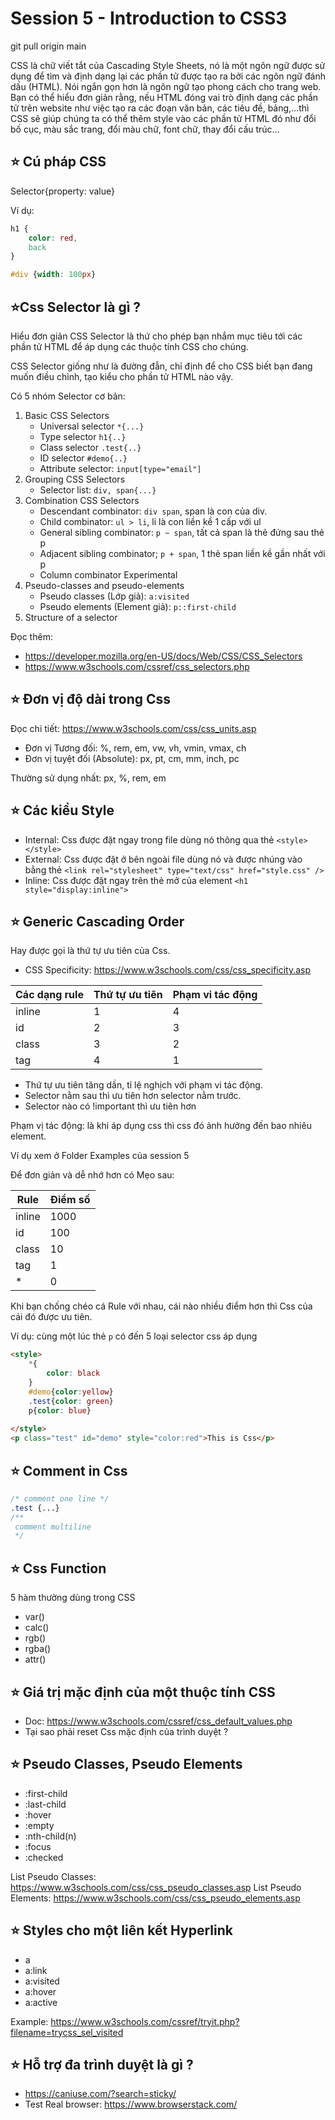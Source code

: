 # Session 5 - Introduction to CSS3

git pull origin main

CSS là chữ viết tắt của Cascading Style Sheets, nó là một ngôn ngữ được sử dụng để tìm và định dạng lại các phần tử được tạo ra bởi các ngôn ngữ đánh dấu (HTML). Nói ngắn gọn hơn là ngôn ngữ tạo phong cách cho trang web. Bạn có thể hiểu đơn giản rằng, nếu HTML đóng vai trò định dạng các phần tử trên website như việc tạo ra các đoạn văn bản, các tiêu đề, bảng,…thì CSS sẽ giúp chúng ta có thể thêm style vào các phần tử HTML đó như đổi bố cục, màu sắc trang, đổi màu chữ, font chữ, thay đổi cấu trúc…

## ⭐ Cú pháp CSS

Selector{property: value}

Ví dụ:

```css
h1 {
    color: red,
    back
}

#div {width: 100px}
```

## ⭐Css Selector là gì ?

Hiểu đơn giản CSS Selector là thứ cho phép bạn nhắm mục tiêu tới các phần tử HTML để áp dụng các thuộc tính CSS cho chúng.

CSS Selector giống như là đường đẫn, chỉ định để cho CSS biết bạn đang muốn điều chỉnh, tạo kiểu cho phần tử HTML nào vậy.

Có 5 nhóm Selector cơ bản:

1. Basic CSS Selectors
    -  Universal selector `*{...}`
    - Type selector `h1{..}`
    - Class selector `.test{..}`
    - ID selector `#demo{..}`
    - Attribute selector: `input[type="email"]`
2. Grouping CSS Selectors
    - Selector list: `div, span{...}`
3. Combination CSS Selectors
    - Descendant combinator: `div span`, span là con của div.
    - Child combinator: `ul > li`, li là con liền kề 1 cấp với ul
    - General sibling combinator: `p ~ span`, tất cả span là thẻ đứng sau thẻ p
    - Adjacent sibling combinator; `p + span`, 1 thẻ span liền kề gần nhất với p
    - Column combinator Experimental
4. Pseudo-classes and pseudo-elements
    - Pseudo classes (Lớp giả): `a:visited`
    - Pseudo elements (Element giả): `p::first-child`
5. Structure of a selector

Đọc thêm: 

- <https://developer.mozilla.org/en-US/docs/Web/CSS/CSS_Selectors>
- <https://www.w3schools.com/cssref/css_selectors.php>


## ⭐ Đơn vị độ dài trong Css

Đọc chi tiết:  <https://www.w3schools.com/css/css_units.asp>
- Đơn vị Tương đối: %, rem, em, vw, vh, vmin, vmax, ch
- Đơn vị tuyệt đối (Absolute): px, pt, cm, mm, inch, pc

Thường sử dụng nhất: px, %, rem, em

## ⭐ Các kiểu Style

- Internal: Css được đặt ngay trong file dùng nó thông qua thẻ `<style></style>`
- External: Css được đặt ở bên ngoài file dùng nó và được nhúng vào bằng thẻ `<link rel="stylesheet" type="text/css" href="style.css" />`
- Inline: Css được đặt ngay trên thẻ mở của element `<h1 style="display:inline">`

## ⭐ Generic Cascading Order

Hay được gọi là thứ tự ưu tiên của Css.

- CSS Specificity: <https://www.w3schools.com/css/css_specificity.asp>

| Các dạng rule | Thứ tự ưu tiên | Phạm vi tác động |
|---------------|----------------|------------------| 
| inline | 1 | 4 | 
| id | 2 | 3 | 
| class | 3 | 2 | 
| tag | 4 | 1 |


- Thứ tự ưu tiên tăng dần, tỉ lệ nghịch với phạm vi tác động.
- Selector nằm sau thì ưu tiên hơn selector nằm trước.
- Selector nào có !important thì ưu tiên hơn

Phạm vị tác động: là khi áp dụng css thì css đó ảnh hưởng đến bao nhiêu element.

Ví dụ xem ở Folder Examples của session 5

Để đơn giản và dễ nhớ hơn có Mẹo sau:

| Rule | Điểm số |
|---------------|----------------|
| inline | 1000 |
| id | 100 |
| class | 10 |
| tag | 1 |
| * | 0 |

Khi bạn chống chéo cá Rule với nhau, cái nào nhiều điểm hơn thì Css của cái đó được ưu tiên.

Ví dụ: cùng một lúc thẻ `p` có đến 5 loại selector css áp dụng

```html
<style>
    *{
        color: black
    }
    #demo{color:yellow}
    .test{color: green}
    p{color: blue}
   
</style>
<p class="test" id="demo" style="color:red">This is Css</p>
```


## ⭐ Comment in Css

```css
/* comment one line */
.test {...}
/**
 comment multiline 
 */
```

## ⭐ Css Function

5 hàm thường dùng trong CSS

- var()
- calc()
- rgb()
- rgba()
- attr()


## ⭐ Giá trị mặc định của một thuộc tính CSS

- Doc: <https://www.w3schools.com/cssref/css_default_values.php>
- Tại sao phải reset Css mặc định của trình duyệt ?

## ⭐ Pseudo Classes, Pseudo Elements

- :first-child
- :last-child
- :hover
- :empty
- :nth-child(n)
- :focus
- :checked

List Pseudo Classes: <https://www.w3schools.com/css/css_pseudo_classes.asp>
List Pseudo Elements: <https://www.w3schools.com/css/css_pseudo_elements.asp>

## ⭐ Styles cho một liên kết Hyperlink

- a
- a:link
- a:visited
- a:hover
- a:active

Example: <https://www.w3schools.com/cssref/tryit.php?filename=trycss_sel_visited>


## ⭐ Hỗ trợ đa trình duyệt là gì ?

- <https://caniuse.com/?search=sticky/>
- Test Real browser: <https://www.browserstack.com/>